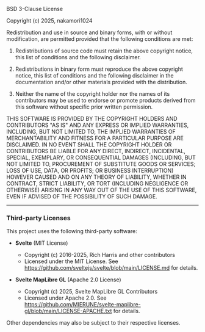 BSD 3-Clause License

Copyright (c) 2025, nakamori1024

Redistribution and use in source and binary forms, with or without
modification, are permitted provided that the following conditions are met:

1. Redistributions of source code must retain the above copyright notice, this
   list of conditions and the following disclaimer.

2. Redistributions in binary form must reproduce the above copyright notice,
   this list of conditions and the following disclaimer in the documentation
   and/or other materials provided with the distribution.

3. Neither the name of the copyright holder nor the names of its
   contributors may be used to endorse or promote products derived from
   this software without specific prior written permission.

THIS SOFTWARE IS PROVIDED BY THE COPYRIGHT HOLDERS AND CONTRIBUTORS "AS IS"
AND ANY EXPRESS OR IMPLIED WARRANTIES, INCLUDING, BUT NOT LIMITED TO, THE
IMPLIED WARRANTIES OF MERCHANTABILITY AND FITNESS FOR A PARTICULAR PURPOSE ARE
DISCLAIMED. IN NO EVENT SHALL THE COPYRIGHT HOLDER OR CONTRIBUTORS BE LIABLE
FOR ANY DIRECT, INDIRECT, INCIDENTAL, SPECIAL, EXEMPLARY, OR CONSEQUENTIAL
DAMAGES (INCLUDING, BUT NOT LIMITED TO, PROCUREMENT OF SUBSTITUTE GOODS OR
SERVICES; LOSS OF USE, DATA, OR PROFITS; OR BUSINESS INTERRUPTION) HOWEVER
CAUSED AND ON ANY THEORY OF LIABILITY, WHETHER IN CONTRACT, STRICT LIABILITY,
OR TORT (INCLUDING NEGLIGENCE OR OTHERWISE) ARISING IN ANY WAY OUT OF THE USE
OF THIS SOFTWARE, EVEN IF ADVISED OF THE POSSIBILITY OF SUCH DAMAGE.

---

### Third-party Licenses

This project uses the following third-party software:

- **Svelte** (MIT License)
  - Copyright (c) 2016-2025, Rich Harris and other contributors
  - Licensed under the MIT License. See https://github.com/sveltejs/svelte/blob/main/LICENSE.md for details.

- **Svelte MapLibre GL** (Apache 2.0 License)
  - Copyright (c) 2025, Svelte MapLibre GL Contributors
  - Licensed under Apache 2.0. See https://github.com/MIERUNE/svelte-maplibre-gl/blob/main/LICENSE-APACHE.txt for details.

Other dependencies may also be subject to their respective licenses.
